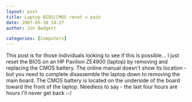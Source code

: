 ```yaml
---
layout: post
title: Laptop BIOS/CMOS reset = pain
date: 2007-05-30 14:27
author: Jon Badgett

categories: [Computers]
---
```

This post is for those individuals looking to see if this is possible...  I just reset the BIOS on an HP Pavilion ZE4900 (laptop) by removing and replacing the CMOS battery.  The online manual doesn't show its location - but you need to complete disassemble the laptop down to removing the main board.  The CMOS battery is located on the underside of the board toward the front of the laptop.  Needless to say - the last four hours are hours I'll never get back :-/
